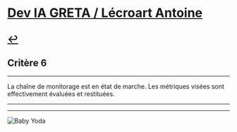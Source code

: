 
# [Dev IA GRETA / Lécroart Antoine](https://github.com/Dev-IA-2024/antoine.lecroart)

[↩️](..)
---

## Critère 6

---

La chaîne de monitorage est en état de marche. Les métriques visées sont effectivement évaluées et restituées.

---
---
![Baby Yoda](https://images3.alphacoders.com/110/1108129.jpg)
